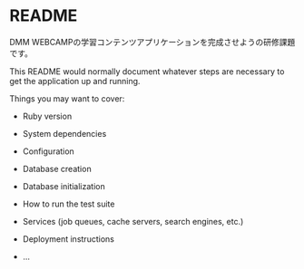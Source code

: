 # README
DMM WEBCAMPの学習コンテンツアプリケーションを完成させようの研修課題です。

This README would normally document whatever steps are necessary to get the
application up and running.

Things you may want to cover:

* Ruby version

* System dependencies

* Configuration

* Database creation

* Database initialization

* How to run the test suite

* Services (job queues, cache servers, search engines, etc.)

* Deployment instructions

* ...
